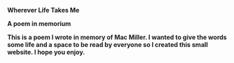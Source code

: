 <strong>Wherever Life Takes Me<strong>

A poem in memorium

This is a poem I wrote in memory of Mac Miller. I wanted to give the words some life and a space to be read by everyone so I created this small website. I hope you enjoy.
